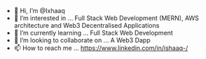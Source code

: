 - 👋 Hi, I’m @Ixhaaq
- 👀 I’m interested in ... Full Stack Web Development (MERN), AWS architecture and Web3 Decentralised Applications
- 🌱 I’m currently learning ... Full Stack Web Development
- 💞️ I’m looking to collaborate on ... A Web3 Dapp
- 📫 How to reach me ... https://www.linkedin.com/in/ishaaq-/ 

<!---
Ixhaaq/Ixhaaq is a ✨ special ✨ repository because its `README.md` (this file) appears on your GitHub profile.
You can click the Preview link to take a look at your changes.
--->



